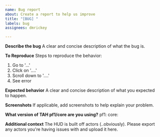 ```yaml
---
name: Bug report
about: Create a report to help us improve
title: "[BUG] "
labels: bug
assignees: dmrickey

---
```


**Describe the bug**
A clear and concise description of what the bug is.

**To Reproduce**
Steps to reproduce the behavior:
1. Go to '...'
2. Click on '....'
3. Scroll down to '....'
4. See error

**Expected behavior**
A clear and concise description of what you expected to happen.

**Screenshots**
If applicable, add screenshots to help explain your problem.

**What version of TAH pf1/core are you using?**
pf1:
core:

**Additional context**
The HUD is built off actors (..obviously). Please export any actors you're having issues with and upload it here.
